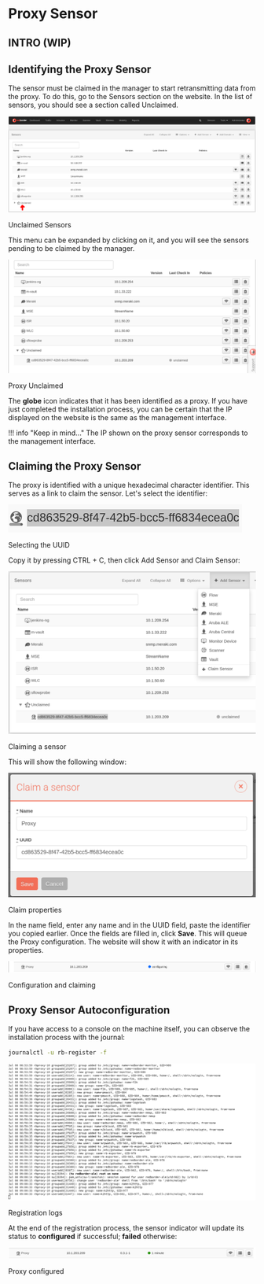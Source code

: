 # Proxy Sensor

## INTRO (WIP)

## Identifying the Proxy Sensor

The sensor must be claimed in the manager to start retransmitting data from the proxy. To do this, go to the Sensors section on the website. In the list of sensors, you should see a section called Unclaimed.

![Unclaimed Sensors](images/Unclaimed_loc.png)

Unclaimed Sensors

This menu can be expanded by clicking on it, and you will see the sensors pending to be claimed by the manager.

![Proxy Unclaimed](images/proxy_unclaimed.png)

Proxy Unclaimed

The **globe** icon indicates that it has been identified as a proxy. If you have just completed the installation process, you can be certain that the IP displayed on the website is the same as the management interface.

!!! info "Keep in mind..."
    The IP shown on the proxy sensor corresponds to the management interface.

## Claiming the Proxy Sensor

The proxy is identified with a unique hexadecimal character identifier. This serves as a link to claim the sensor. Let's select the identifier:

![Selección del UUID](images/select_uuid.png)

Selecting the UUID

Copy it by pressing CTRL + C, then click Add Sensor and Claim Sensor:

![Claiming a sensor](images/Claim_sensor.png)

Claiming a sensor

This will show the following window:

![Claim properties](images/Claim_sensor_fields.png)

Claim properties

In the name field, enter any name and in the UUID field, paste the identifier you copied earlier. Once the fields are filled in, click **Save**. This will queue the Proxy configuration. The website will show it with an indicator in its properties.

![Configuration and claiming](images/Configuring_claimed.png)

Configuration and claiming

## Proxy Sensor Autoconfiguration

If you have access to a console on the machine itself, you can observe the installation process with the journal:

``` bash title="Print the setup logs"
journalctl -u rb-register -f
```

![Registration logs](images/journal_register.png)

Registration logs

At the end of the registration process, the sensor indicator will update its status to **configured** if successful; **failed** otherwise:

![Proxy configured](images/Proxy_configured.png)

Proxy configured
